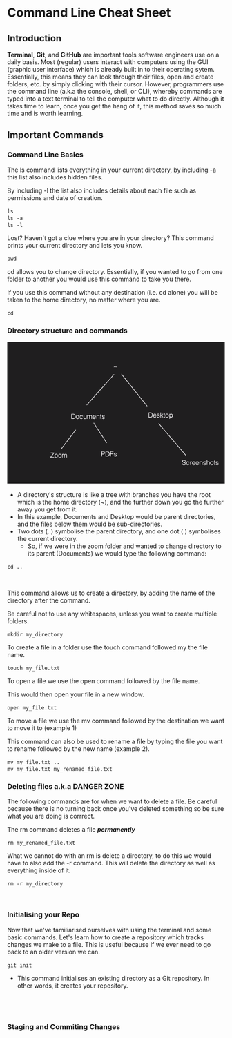 # Command Line Cheat Sheet

## Introduction

**Terminal**, **Git**, and **GitHub** are important tools software engineers use on a daily basis. Most (regular) users interact with computers using the GUI (graphic user interface) which is already built in to their operating sytem. Essentially, this means they can look through their files, open and create folders, etc. by simply clicking with their cursor. However, programmers use the command line (a.k.a the console, shell, or CLI), whereby commands are typed into a text terminal to tell the computer what to do directly. Although it takes time to learn, once you get the hang of it, this method saves so much time and is worth learning.

## Important Commands

### Command Line Basics

The ls command lists everything in your current directory, by including -a this list also includes hidden files. 

By including -l the list also includes details about each file such as permissions and date of creation.

```
ls 
ls -a
ls -l
```

Lost? Haven't got a clue where you are in your directory? This command prints your current directory and lets you know.
```
pwd
```

cd allows you to change directory. Essentially, if you wanted to go from one folder to another you would use this command to take you there.


If you use this command without any destination (i.e. cd alone) you will be taken to the home directory, no matter where you are.
```
cd
```


### Directory structure and commands

![directory structure](/Screenshot%202022-11-08%20at%2009.55.00.png)
- A directory's structure is like a tree with branches you have the root which is the home directory (~), and the further down you go the further away you get from it.
- In this example, Documents and Desktop would be parent directories, and the files below them would be sub-directories.
- Two dots (..) symbolise the parent directory, and one dot (.) symbolises the current directory.
    - So, if we were in the zoom folder and wanted to change directory to its parent (Documents) we would type the following command:
```
cd ..
```
&nbsp;

This command allows us to create a directory, by adding the name of the directory after the command.


Be careful not to use any whitespaces, unless you want to create multiple folders.
```
mkdir my_directory
```


To create a file in a folder use the touch command followed my the file name.
```
touch my_file.txt
```

To open a file we use the open command followed by the file name.

This would then open your file in a new window.
```
open my_file.txt
```

To move a file we use the mv command followed by the destination we want to move it to (example 1)

This command can also be used to rename a file by typing the file you want to rename followed by the new name (example 2).
```
mv my_file.txt ..
mv my_file.txt my_renamed_file.txt

```
### Deleting files a.k.a DANGER ZONE
The following commands are for when we want to delete a file. Be careful because there is no turning back once you've deleted something so be sure what you are doing is corrrect.

The rm command deletes a file ***permanently***
```
rm my_renamed_file.txt
```
What we cannot do with an rm is delete a directory, to do this we would have to also add the -r command. This will delete the directory as well as everything inside of it.
```
rm -r my_directory
```

&nbsp;

### Initialising your Repo
Now that we've familiarised ourselves with using the terminal and some basic commands. Let's learn how to create a repository which tracks changes we make to a file. This is useful because if we ever need to go back to an older version we can. 


```
git init

```
- This command initialises an existing directory as a Git repository. In other words, it creates your repository.

&nbsp;
---

### Staging and Commiting Changes

```